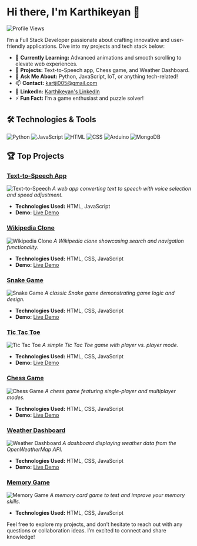 # Hi there, I'm Karthikeyan 👋

![Profile Views](https://komarev.com/ghpvc/?username=yourusername&color=blue)

I’m a Full Stack Developer passionate about crafting innovative and user-friendly applications. Dive into my projects and tech stack below:

- 🌱 **Currently Learning:** Advanced animations and smooth scrolling to elevate web experiences.
- 🔭 **Projects:** Text-to-Speech app, Chess game, and Weather Dashboard.
- 💬 **Ask Me About:** Python, JavaScript, IoT, or anything tech-related!
- 📫 **Contact:** [kartji005@gmail.com](mailto:kartji005@gmail.com)
-  🔗 **LinkedIn:** [Karthikeyan's LinkedIn](https://www.linkedin.com/in/karthikeyan-k-b41509258?utm_source=share&utm_campaign=share_via&utm_content=profile&utm_medium=android_app)
- ⚡ **Fun Fact:** I’m a game enthusiast and puzzle solver!

## 🛠️ Technologies & Tools

![Python](https://img.shields.io/badge/-Python-333333?style=flat&logo=python)
![JavaScript](https://img.shields.io/badge/-JavaScript-333333?style=flat&logo=javascript)
![HTML](https://img.shields.io/badge/-HTML-333333?style=flat&logo=html5)
![CSS](https://img.shields.io/badge/-CSS-333333?style=flat&logo=css3)
![Arduino](https://img.shields.io/badge/-Arduino-333333?style=flat&logo=arduino)
![MongoDB](https://img.shields.io/badge/-MongoDB-333333?style=flat&logo=mongodb)

## 🏆 Top Projects

### [Text-to-Speech App](https://github.com/Karthik260404/Text-to-Speech-webpage)
![Text-to-Speech](https://img.shields.io/badge/Project-Text_to_Speech-ff7f0e?style=flat&logo=google)
*A web app converting text to speech with voice selection and speed adjustment.*

- **Technologies Used:** HTML, JavaScript
- **Demo:** [Live Demo](https://text-to-speech-webpage.vercel.app/)

### [Wikipedia Clone](https://github.com/Karthik260404/Wikipedia-clone)
![Wikipedia Clone](https://img.shields.io/badge/Project-Wikipedia_Clone-blue?style=flat&logo=wikipedia)
*A Wikipedia clone showcasing search and navigation functionality.*

- **Technologies Used:** HTML, CSS, JavaScript
- **Demo:** [Live Demo](https://wikipedia-clone-alpha.vercel.app/)

### [Snake Game](https://github.com/Karthik260404/snake-game)
![Snake Game](https://img.shields.io/badge/Project-Snake_Game-green?style=flat&logo=snake)
*A classic Snake game demonstrating game logic and design.*

- **Technologies Used:** HTML, CSS, JavaScript
- **Demo:** [Live Demo](https://snake-game-tawny-tau.vercel.app/)

### [Tic Tac Toe](https://github.com/Karthik260404/Tic-Tac-Toe)
![Tic Tac Toe](https://img.shields.io/badge/Project-Tic_Tac_Toe-lightgrey?style=flat&logo=gamepad)
*A simple Tic Tac Toe game with player vs. player mode.*

- **Technologies Used:** HTML, CSS, JavaScript
- **Demo:** [Live Demo](https://tic-tac-toe-livid-nu.vercel.app/)

### [Chess Game](https://github.com/Karthik260404/Chess-game)
![Chess Game](https://img.shields.io/badge/Project-Chess_Game-yellow?style=flat&logo=chess)
*A chess game featuring single-player and multiplayer modes.*

- **Technologies Used:** HTML, CSS, JavaScript
- **Demo:** [Live Demo](https://chess-game-sandy-seven.vercel.app/)

### [Weather Dashboard](https://github.com/Karthik260404/Weather-Dashboard)
![Weather Dashboard](https://img.shields.io/badge/Project-Weather_Dashboard-blue?style=flat&logo=weather)
*A dashboard displaying weather data from the OpenWeatherMap API.*

- **Technologies Used:** HTML, CSS, JavaScript
- **Demo:** [Live Demo](https://weather-dashboard-rho-inky.vercel.app/)

### [Memory Game](https://github.com/Karthik260404/memory-Game)
![Memory Game](https://img.shields.io/badge/Project-Memory_Game-purple?style=flat&logo=brain)
*A memory card game to test and improve your memory skills.*

- **Technologies Used:** HTML, CSS, JavaScript

Feel free to explore my projects, and don’t hesitate to reach out with any questions or collaboration ideas. I’m excited to connect and share knowledge!
